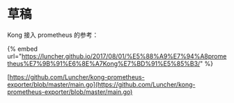 # 草稿

Kong 接入 prometheus 的参考：

{% embed url="https://luncher.github.io/2017/08/01/%E5%88%A9%E7%94%A8prometheus%E7%9B%91%E6%8E%A7Kong%E7%BD%91%E5%85%B3/" %}

[https://github.com/Luncher/kong-prometheus-exporter/blob/master/main.go](https://github.com/Luncher/kong-prometheus-exporter/blob/master/main.go)

